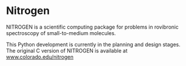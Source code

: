 # Nitrogen

NITROGEN is a scientific computing package for problems in 
rovibronic spectroscopy of small-to-medium molecules.

This Python development is currently in the planning and design
stages. The original C version of NITROGEN is available at
www.colorado.edu/nitrogen